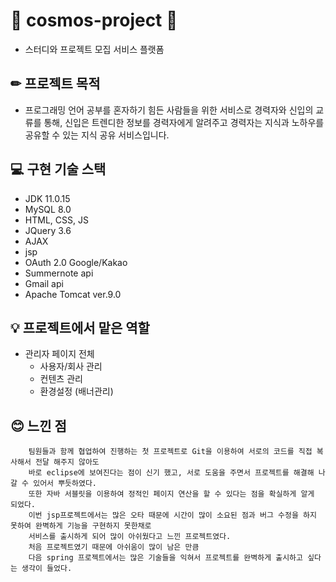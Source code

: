 # 🌟 cosmos-project 🌟
- 스터디와 프로젝트 모집 서비스 플랫폼

## ✏ 프로젝트 목적 
- 프로그래밍 언어 공부를 혼자하기 힘든 사람들을 위한 서비스로 경력자와 신입의 교류를 통해, 
신입은 트렌디한 정보를 경력자에게 알려주고 경력자는 지식과 노하우를 공유할 수 있는 지식 공유 서비스입니다.

## 💻 구현 기술 스택 
- JDK 11.0.15
- MySQL 8.0
- HTML, CSS, JS
- JQuery 3.6
- AJAX
- jsp
- OAuth 2.0 Google/Kakao
- Summernote api 
- Gmail api
- Apache Tomcat ver.9.0
 
## 💡 프로젝트에서 맡은 역할 
* 관리자 페이지 전체
  - 사용자/회사 관리
  - 컨텐츠 관리
  - 환경설정 (배너관리)

## 😊 느낀 점
        팀원들과 함께 협업하여 진행하는 첫 프로젝트로 Git을 이용하여 서로의 코드를 직접 복사해서 전달 해주지 않아도 
        바로 eclipse에 보여진다는 점이 신기 했고, 서로 도움을 주면서 프로젝트를 해결해 나갈 수 있어서 뿌듯하였다.
        또한 자바 서블릿을 이용하여 정적인 페이지 연산을 할 수 있다는 점을 확실하게 알게 되었다.
        이번 jsp프로젝트에서는 많은 오타 때문에 시간이 많이 소요된 점과 버그 수정을 하지 못하여 완벽하게 기능을 구현하지 못한채로 
        서비스를 출시하게 되어 많이 아쉬웠다고 느낀 프로젝트였다.
        처음 프로젝트였기 때문에 아쉬움이 많이 남은 만큼
        다음 spring 프로젝트에서는 많은 기술들을 익혀서 프로젝트를 완벽하게 출시하고 싶다는 생각이 들었다.


